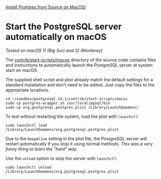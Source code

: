 [Install Postgres from Source on MacOS/](./)
# Start the PostgreSQL server automatically on macOS
_Tested on macOS 11 (Big Sur) and 12 (Monterey)_

The [contrib/start-scripts/macos](https://github.com/postgres/postgres/tree/master/contrib/start-scripts/macos) directory of the source code contains files and instructions to automatically launch the PostgreSQL server at system start on macOS.

The supplied shell script and plist already match the default settings for a standard installation and don’t need to be edited. Just copy the files to the appropriate locations.

```
cd ~/sandbox/postgresql-14.1/contrib/start-scripts/macos
sudo cp postgres-wrapper.sh /usr/local/pgsql/bin
sudo cp org.postgresql.postgres.plist /Library/LaunchDaemons/
```


To test without restarting the system, load the plist with `launchctl`:
```
sudo launchctl load /Library/LaunchDaemons/org.postgresql.postgres.plist
```

Due to the `KeepAlive` setting in the plist file, the PostgreSQL server will restart automatically if you stop it using normal methods. _This was a very funny thing to learn the "hard" way._

Use the `unload` option to stop the server with `launchctl`:

```
sudo launchctl unload /Library/LaunchDaemons/org.postgresql.postgres.plist
```
